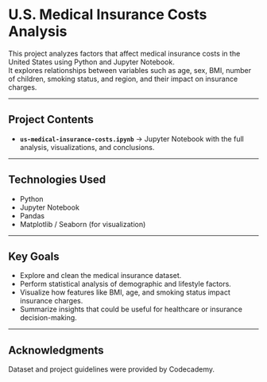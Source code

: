 # U.S. Medical Insurance Costs Analysis

This project analyzes factors that affect medical insurance costs in the United States using Python and Jupyter Notebook.  
It explores relationships between variables such as age, sex, BMI, number of children, smoking status, and region, and their impact on insurance charges.  

---

## Project Contents
- **`us-medical-insurance-costs.ipynb`** → Jupyter Notebook with the full analysis, visualizations, and conclusions.  

---

## Technologies Used
- Python  
- Jupyter Notebook  
- Pandas  
- Matplotlib / Seaborn (for visualization)  

---

## Key Goals
- Explore and clean the medical insurance dataset.  
- Perform statistical analysis of demographic and lifestyle factors.  
- Visualize how features like BMI, age, and smoking status impact insurance charges.  
- Summarize insights that could be useful for healthcare or insurance decision-making.  

---

## Acknowledgments

Dataset and project guidelines were provided by Codecademy.  
